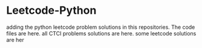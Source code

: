 # Leetcode-Python
adding the python leetcode problem solutions in this repositories. 
The code files are here.
all CTCI problems solutions are here.
some leetcode solutions are her






























































































































































































































































































































































































































































































































































































































































